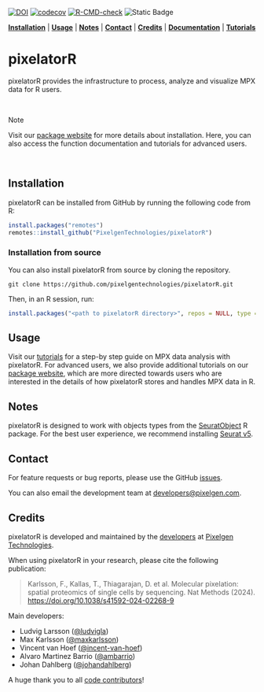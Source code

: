 <!-- badges: start -->
[![DOI](https://img.shields.io/badge/DOI-10.1101/2023.06.05.543770-B31B1B.svg)](https://www.biorxiv.org/content/10.1101/2023.06.05.543770v1)
[![codecov](https://codecov.io/gh/PixelgenTechnologies/pixelatorR/graph/badge.svg?token=ClGH1zHvuD)](https://codecov.io/gh/PixelgenTechnologies/pixelatorR)
[![R-CMD-check](https://github.com/PixelgenTechnologies/pixelatorR/actions/workflows/R-CMD-check.yaml/badge.svg)](https://github.com/PixelgenTechnologies/pixelatorR/actions/workflows/R-CMD-check.yaml)
![Static Badge](https://img.shields.io/badge/beta_release-v0.5.0-orange)
<!-- badges: end -->

[**Installation**](#installation) |
[**Usage**](#usage) |
[**Notes**](#notes) |
[**Contact**](#contact) |
[**Credits**](#credits) |
[**Documentation**](https://pixelgentechnologies.github.io/pixelatorR/reference/index.html) |
[**Tutorials**](https://software.pixelgen.com/mpx-analysis/introduction)

# pixelatorR

pixelatorR provides the infrastructure to process, analyze and visualize MPX data for R users.

<br/>

> [!NOTE] 
> Visit our [package website](https://pixelgentechnologies.github.io/pixelatorR/) for more details about installation. Here, you can also access the function documentation and tutorials for advanced users.

<br/>

## Installation

pixelatorR can be installed from GitHub by running the following code from R:

``` r
install.packages("remotes")
remotes::install_github("PixelgenTechnologies/pixelatorR")
```

### Installation from source

You can also install pixelatorR from source by cloning the repository.

```shell
git clone https://github.com/pixelgentechnologies/pixelatorR.git
```

Then, in an R session, run:

```r
install.packages("<path to pixelatorR directory>", repos = NULL, type = "source")
```

## Usage

Visit our [tutorials](https://software.pixelgen.com/mpx-analysis/introduction) for a step-by step guide on MPX data analysis with pixelatorR. For advanced users, we also provide additional tutorials on our [package website](https://pixelgentechnologies.github.io/pixelatorR/), which are more directed towards users who are interested in the details of how pixelatorR stores and handles MPX data in R.

## Notes

pixelatorR is designed to work with objects types from the [SeuratObject](https://github.com/satijalab/seurat-object) R package. For the best user experience, we recommend installing [Seurat v5](https://satijalab.org/seurat/).

## Contact

For feature requests or bug reports, please use the GitHub [issues](https://github.com/PixelgenTechnologies/pixelatorR/issues).

You can also email the development team at [developers@pixelgen.com](mailto:developers@pixelgen.com).

## Credits

pixelatorR is developed and maintained by the [developers](https://github.com/PixelgenTechnologies) at [Pixelgen Technologies](https://pixelgen.com).

When using pixelatorR in your research, please cite the following publication:

> Karlsson, F., Kallas, T., Thiagarajan, D. et al. Molecular pixelation: spatial proteomics of single cells by sequencing. Nat Methods (2024). https://doi.org/10.1038/s41592-024-02268-9

Main developers:

- Ludvig Larsson ([@ludvigla](https://github.com/ludvigla))
- Max Karlsson ([@maxkarlsson](https://github.com/maxkarlsson))
- Vincent van Hoef ([@incent-van-hoef](https://github.com/vincent-van-hoef))
- Alvaro Martinez Barrio ([@ambarrio](https://github.com/ambarrio))
- Johan Dahlberg ([@johandahlberg](https://github.com/johandahlberg))

A huge thank you to all [code contributors](https://github.com/PixelgenTechnologies/pixelatorR/graphs/contributors)!
